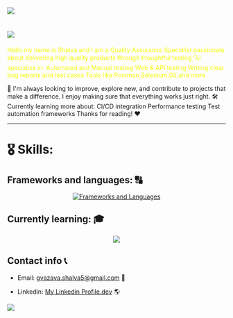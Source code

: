 <img align="center" src="https://capsule-render.vercel.app/api?type=waving&height=100&color=gradient&section=header">

# <img src="https://readme-typing-svg.demolab.com/?lines=Welcome+to+my+github+page;I+hope+you'll+like+it!">







<p style="color: #f4fc03;">
Hello my name is Shalva and I am a Quality Assurance Specialist passionate about delivering high quality products through thoughtful testing
🔍I specialize in:
Automated and Manual testing
Web & API testing
Writing clear bug reports and test cases
Tools like Postman,Selenium,Git and more

🚀 I'm always looking to improve, explore new, and contribute to projects that make a difference. I enjoy making sure that everything works just right.
🛠️ Currently learning more about:
CI/CD integration
Performance testing
Test automation frameworks
Thanks for reading! ♥
</p>

<hr>

# 🎖️ Skills:

## Frameworks and languages: 🔠
<p align="center">
  <a href="https://skillicons.dev">
    <img src="https://skillicons.dev/icons?i=py,java,bash,postman,selenium,git,html,gitlab,jenkins,mysql" alt="Frameworks and Languages" />
  </a>
</p>

## Currently learning: 🎓
  <p align="center">
    <a href="https://skillicons.dev">
      <img src="https://skillicons.dev/icons?i=py,java"/>
    </a>
  </p>

## Contact info 📞
 - Email: gvazava.shalva5@gmail.com 📩
 + Linkedin:  [My Linkedin Profile.dev](https://www.linkedin.com/in/shalva-gvazava-1a1590285/) 🌎
<img align="center" src="https://capsule-render.vercel.app/api?type=waving&height=100&color=gradient&section=footer">













